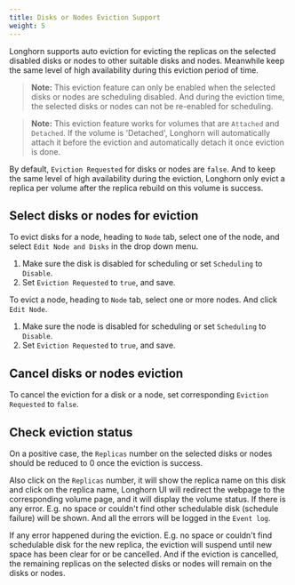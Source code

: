 ```yaml
---
title: Disks or Nodes Eviction Support
weight: 5
---
```


Longhorn supports auto eviction for evicting the replicas on the selected disabled disks or nodes to other suitable disks and nodes. Meanwhile keep the same level of high availability during this eviction period of time.

> **Note:** This eviction feature can only be enabled when the selected disks or nodes are scheduling disabled. And during the eviction time, the selected disks or nodes can not be re-enabled for scheduling.

> **Note:** This eviction feature works for volumes that are `Attached` and `Detached`. If the volume is 'Detached', Longhorn will automatically attach it before the eviction and automatically detach it once eviction is done.

By default, `Eviction Requested` for disks or nodes are `false`. And to keep the same level of high availability during the eviction, Longhorn only evict a replica per volume after the replica rebuild on this volume is success.

## Select disks or nodes for eviction

To evict disks for a node, heading to `Node` tab, select one of the node, and select `Edit Node and Disks` in the drop down menu.

1. Make sure the disk is disabled for scheduling or set `Scheduling` to `Disable`.
2. Set `Eviction Requested` to `true`, and save.

To evict a node, heading to `Node` tab, select one or more nodes. And click `Edit Node`.
1. Make sure the node is disabled for scheduling or set `Scheduling` to `Disable`.
2. Set `Eviction Requested` to `true`, and save.

## Cancel disks or nodes eviction

To cancel the eviction for a disk or a node, set corresponding `Eviction Requested` to `false`.

## Check eviction status

On a positive case, the `Replicas` number on the selected disks or nodes should be reduced to 0 once the eviction is success.

Also click on the `Replicas` number, it will show the replica name on this disk and click on the replica name, Longhorn UI will redirect the webpage to the corresponding volume page, and it will display the volume status. If there is any error. E.g. no space or couldn't find other schedulable disk (schedule failure) will be shown. And all the errors will be logged in the `Event log`.

If any error happened during the eviction. E.g. no space or couldn't find schedulable disk for the new replica, the eviction will suspend until new space has been clear for or be cancelled. And if the eviction is cancelled, the remaining replicas on the selected disks or nodes will remain on the disks or nodes.
